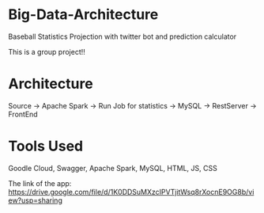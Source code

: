 # Big-Data-Architecture
Baseball Statistics Projection with twitter bot and prediction calculator

This is a group project!!

# Architecture
Source -> Apache Spark -> Run Job for statistics -> MySQL -> RestServer -> FrontEnd

# Tools Used
Goodle Cloud, Swagger, Apache Spark, MySQL, HTML, JS, CSS

The link of the app: https://drive.google.com/file/d/1K0DDSuMXzcIPVTjitWsq8rXocnE9OG8b/view?usp=sharing
